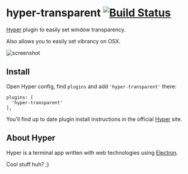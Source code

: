 # hyper-transparent [![Build Status](https://travis-ci.org/codealchemist/hyper-transparent.svg?branch=master)](https://travis-ci.org/codealchemist/hyper-transparent)
[Hyper](https://hyper.is) plugin to easily set window transparency.

Also allows you to easily set vibrancy on OSX.

![screenshot](https://cldup.com/lBSydSyCwc.gif)


## Install

Open Hyper config, find `plugins` and add `'hyper-transparent'` there:

```
plugins: [
  'hyper-transparent'
],
```

You'll find up to date plugin install instructions in the official [Hyper](https://hyper.is) site.


## About Hyper
Hyper is a terminal app written with web technologies using [Electron](http://electron.atom.io).

Cool stuff huh? ;)
